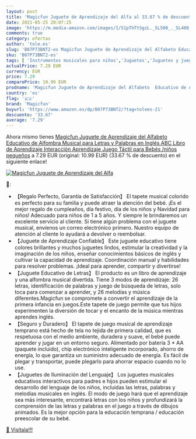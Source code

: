 ```yaml
---
layout: post
title: 'Magicfun Juguete de Aprendizaje del Alfa al 33.67 % de descuento'
date: 2021-05-25 20:07:25
image: 'https://m.media-amazon.com/images/I/51pThTtSgzL._SL500_._SL400_.jpg'
comments: true
category: ofertas
author: 'tole.es'
slug: 'B07P73BNT2-es Magicfun Juguete de Aprendizaje del Alfabeto Educativo de...'
sku: 'B07P73BNT2-es'
tags: [ 'Instrumentos musicales para niños','Juguetes','Juguetes y juegos','Pianos para niños','bebés','magicfun', ]
actualPrice: 7.29 EUR
currency: EUR
price: 7.29
comparePrice: 10.99 EUR
prodname: 'Magicfun Juguete de Aprendizaje del Alfabeto  Educativo de Alfombra Musical para Letras y Palabras en Inglés  ABC Libro de Aprendizaje  Interacción Aprendizaje Juego Táctil para Bebés /niños pequeños'
country: 'es'
flag: '🇪🇸'
brand: 'Magicfun'
buyurl: 'https://www.amazon.es/dp/B07P73BNT2/?tag=tolees-21'
descuento: '33.67'
average: '7.29'
---
```


Ahora mismo tienes [Magicfun Juguete de Aprendizaje del Alfabeto  Educativo de Alfombra Musical para Letras y Palabras en Inglés  ABC Libro de Aprendizaje  Interacción Aprendizaje Juego Táctil para Bebés /niños pequeños](https://www.amazon.es/dp/B07P73BNT2/?tag=tolees-21) a 7.29 EUR (original: 10.99 EUR) (33.67 %  de descuento) en el siguiente enlace!

[![Magicfun Juguete de Aprendizaje del Alfa](https://m.media-amazon.com/images/I/51pThTtSgzL._SL500_._SL400_.jpg)](https://www.amazon.es/dp/B07P73BNT2/?tag=tolees-21)

🔎:

- 【Regalo Perfecto, Garantía de Satisfacción】 El tapete musical colorido es perfecto para su familia y puede atraer la atención del bebé. ¡Es el mejor regalo de cumpleaños, día festivo, día de los niños y Navidad para niños! Adecuado para niños de 1 a 5 años. Y siempre le brindaremos un excelente servicio al cliente. Si tiene algún problema con el juguete musical, envíenos un correo electrónico primero. Nuestro equipo de atención al cliente lo ayudará a devolver o reembolsar.
- 【Juguete de Aprendizaje Confiable】 Este juguete educativo tiene colores brillantes y muchos juguetes lindos, estimular la creatividad y la imaginación de los niños, enseñar conocimientos básicos de inglés y cultivar la capacidad de aprendizaje. Coordinación manual y habilidades para resolver problemas. ¡Ideal para aprender, compartir y divertirse!
- 【Juguete Educativo de Letras】 El producto es un libro de aprendizaje y una alfombra musical divertida. Tiene 3 modos de aprendizaje: 26 letras, identificación de palabras y juego de búsqueda de letras, solo toca para comenzar a aprender, y 26 melodías y música diferentes.Magicfun se compromete a convertir el aprendizaje de la primera infancia en juegos.Este tapete de juego permite que tus hijos experimenten la diversión de tocar y el encanto de la música mientras aprendes inglés.
- 【Seguro y Duradero】 El tapete de juego musical de aprendizaje temprano está hecho de tela no tejida de primera calidad, que es respetuosa con el medio ambiente, duradera y suave, el bebé puede aprender y jugar en un entorno seguro. Alimentado por batería 3 * AA (paquete incluido), chip electrónico inteligente incorporado, ahorro de energía, lo que garantiza un suministro adecuado de energía. Es fácil de plegar y transportar, puede plegarlo para ahorrar espacio cuando no lo use.
- 【Juguetes de Iluminación del Lenguaje】 Los juguetes musicales educativos interactivos para padres e hijos pueden estimular el desarrollo del lenguaje de los niños, incluidas las letras, palabras y melodías musicales en inglés. El modo de juego hará que el aprendizaje sea más interesante, encontrará letras con los niños y profundizará la comprensión de las letras y palabras en el juego a través de dibujos animados. Es la mejor opción para la educación temprana / educación preescolar de su bebé.

[🛒 Visítala!!!](https://www.amazon.es/dp/B07P73BNT2/?tag=tolees-21)
